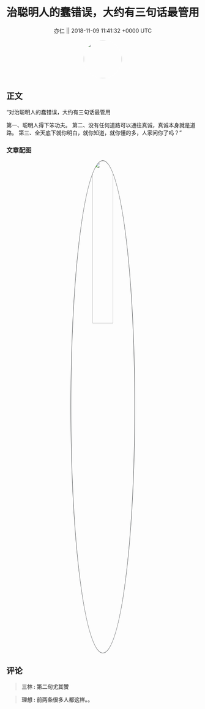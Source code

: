 <h1 align="center">治聪明人的蠢错误，大约有三句话最管用</h1>




<p align="center">
    <a>亦仁 || 2018-11-09 11:41:32 &#43;0000 UTC</a>
</p>

<div align="center">
    <img src="https://images.zsxq.com/Fn3NQqCN8nuGF86yZPXSbEsl0mb3?e=1590940799&amp;token=kIxbL07-8jAj8w1n4s9zv64FuZZNEATmlU_Vm6zD:pfbNc8W3hS0oYG_hyXXh_rHMHuc=" width="100" height="100" style="border:1px solid;border-radius:50%; color:#ffffff"/>
</div>




## 正文

<div>
“对治聪明人的蠢错误，大约有三句话最管用

第一、聪明人得下笨功夫。
第二、没有任何道路可以通往真诚，真诚本身就是道路。
第三、全天底下就你明白，就你知道，就你懂的多，人家问你了吗？”
</div>

### 文章配图

<div class="image" align="center">

<img src="https://images.zsxq.com/FkUOP4h2le98LjRDaeykLAjnqGex?imageMogr2/auto-orient/thumbnail/800x/format/jpg/blur/1x0/quality/75&amp;e=1590940799&amp;token=kIxbL07-8jAj8w1n4s9zv64FuZZNEATmlU_Vm6zD:Adk-_50UewvHPLz17vJjj5wlMbg=" width="33%" height="33%" style="border:1px solid;border-radius:50%; color:#3c3f41"/>

</div>


## 评论

<div align="left">
<div>

<blockquote >
<span> <strong>三林 : 第二句尤其赞 </strong></span>
</blockquote>

<blockquote >
<span> <strong>理想 : 前两条很多人都这样。。 </strong></span>
</blockquote>

</div>
</div>
